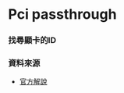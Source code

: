 # Pci passthrough

### 找尋顯卡的ID



### 資料來源

* [官方解說](https://pve.proxmox.com/wiki/Pci_passthrough#GPU_Passthrough)

